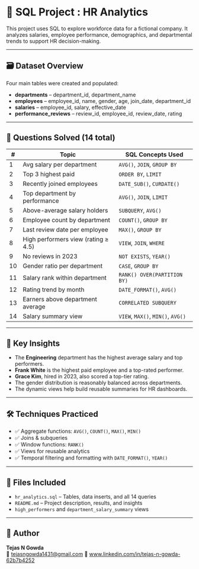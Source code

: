 # 👔 SQL Project : HR Analytics

This project uses SQL to explore workforce data for a fictional company. It analyzes salaries, employee performance, demographics, and departmental trends to support HR decision-making.

---

## 🗃️ Dataset Overview

Four main tables were created and populated:

- **departments** – department_id, department_name  
- **employees** – employee_id, name, gender, age, join_date, department_id  
- **salaries** – employee_id, salary, effective_date  
- **performance_reviews** – review_id, employee_id, review_date, rating  

---

## 🧠 Questions Solved (14 total)

| # | Topic | SQL Concepts Used |
|--|-------|--------------------|
| 1 | Avg salary per department | `AVG()`, `JOIN`, `GROUP BY` |
| 2 | Top 3 highest paid | `ORDER BY`, `LIMIT` |
| 3 | Recently joined employees | `DATE_SUB()`, `CURDATE()` |
| 4 | Top department by performance | `AVG()`, `JOIN`, `LIMIT` |
| 5 | Above-average salary holders | `SUBQUERY`, `AVG()` |
| 6 | Employee count by department | `COUNT()`, `GROUP BY` |
| 7 | Last review date per employee | `MAX()`, `GROUP BY` |
| 8 | High performers view (rating ≥ 4.5) | `VIEW`, `JOIN`, `WHERE` |
| 9 | No reviews in 2023 | `NOT EXISTS`, `YEAR()` |
| 10 | Gender ratio per department | `CASE`, `GROUP BY` |
| 11 | Salary rank within department | `RANK() OVER(PARTITION BY)` |
| 12 | Rating trend by month | `DATE_FORMAT()`, `AVG()` |
| 13 | Earners above department average | `CORRELATED SUBQUERY` |
| 14 | Salary summary view | `VIEW`, `MAX()`, `MIN()`, `AVG()` |

---

## 📌 Key Insights

- The **Engineering** department has the highest average salary and top performers.
- **Frank White** is the highest paid employee and a top-rated performer.
- **Grace Kim**, hired in 2023, also scored a top-tier rating.
- The gender distribution is reasonably balanced across departments.
- The dynamic views help build reusable summaries for HR dashboards.

---

## 🛠️ Techniques Practiced

- ✅ Aggregate functions: `AVG()`, `COUNT()`, `MAX()`, `MIN()`  
- ✅ Joins & subqueries  
- ✅ Window functions: `RANK()`  
- ✅ Views for reusable analytics  
- ✅ Temporal filtering and formatting with `DATE_FORMAT()`, `YEAR()`  

---

## 📁 Files Included

- `hr_analytics.sql` – Tables, data inserts, and all 14 queries
- `README.md` – Project description, results, and insights
- `high_performers` and `department_salary_summary` views

---

## 👤 Author

**Tejas N Gowda**  
📧 tejasngowda1431@gmail.com 
🔗 www.linkedin.com/in/tejas-n-gowda-62b7b4252
